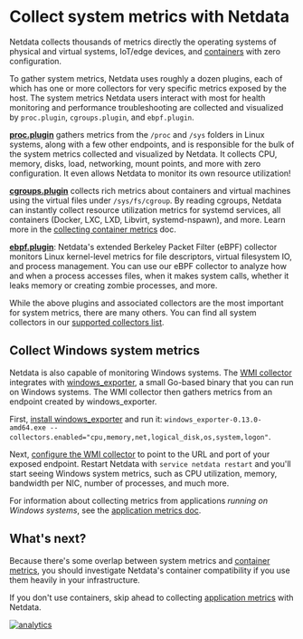 <!--
title: "Collect system metrics with Netdata"
sidebar_label: "System metrics"
description: "Netdata collects thousands of metrics from physical and virtual systems, IoT/edge devices, and containers with zero configuration."
custom_edit_url: https://github.com/netdata/netdata/edit/master/docs/collect/system-metrics.md
-->

# Collect system metrics with Netdata

Netdata collects thousands of metrics directly the operating systems of physical and virtual systems, IoT/edge devices,
and [containers](/docs/collect/container-metrics.md) with zero configuration.

To gather system metrics, Netdata uses roughly a dozen plugins, each of which has one or more collectors for very
specific metrics exposed by the host. The system metrics Netdata users interact with most for health monitoring and
performance troubleshooting are collected and visualized by `proc.plugin`, `cgroups.plugin`, and `ebpf.plugin`.

[**proc.plugin**](/collectors/proc.plugin/README.md) gathers metrics from the `/proc` and `/sys` folders in Linux
systems, along with a few other endpoints, and is responsible for the bulk of the system metrics collected and
visualized by Netdata. It collects CPU, memory, disks, load, networking, mount points, and more with zero configuration.
It even allows Netdata to monitor its own resource utilization!

[**cgroups.plugin**](/collectors/cgroups.plugin/README.md) collects rich metrics about containers and virtual machines
using the virtual files under `/sys/fs/cgroup`. By reading cgroups, Netdata can instantly collect resource utilization
metrics for systemd services, all containers (Docker, LXC, LXD, Libvirt, systemd-nspawn), and more. Learn more in the
[collecting container metrics](/docs/collect/container-metrics.md) doc.

[**ebpf.plugin**](/collectors/ebpf.plugin/README.md): Netdata's extended Berkeley Packet Filter (eBPF) collector
monitors Linux kernel-level metrics for file descriptors, virtual filesystem IO, and process management. You can use our
eBPF collector to analyze how and when a process accesses files, when it makes system calls, whether it leaks memory or
creating zombie processes, and more.

While the above plugins and associated collectors are the most important for system metrics, there are many others. You
can find all system collectors in our [supported collectors list](/collectors/COLLECTORS.md#system-metrics).

## Collect Windows system metrics

Netdata is also capable of monitoring Windows systems. The [WMI
collector](https://learn.netdata.cloud/docs/agent/collectors/go.d.plugin/modules/wmi) integrates with
[windows_exporter](https://github.com/prometheus-community/windows_exporter), a small Go-based binary that you can run
on Windows systems. The WMI collector then gathers metrics from an endpoint created by windows_exporter.

First, [install
windows_exporter](https://learn.netdata.cloud/docs/agent/collectors/go.d.plugin/modules/wmi#configuration) and run it:
`windows_exporter-0.13.0-amd64.exe --collectors.enabled="cpu,memory,net,logical_disk,os,system,logon"`.

Next, [configure the WMI
collector](https://learn.netdata.cloud/docs/agent/collectors/go.d.plugin/modules/wmi#configuration) to point to the URL
and port of your exposed endpoint. Restart Netdata with `service netdata restart` and you'll start seeing Windows system
metrics, such as CPU utilization, memory, bandwidth per NIC, number of processes, and much more.

For information about collecting metrics from applications _running on Windows systems_, see the [application metrics
doc](/docs/collect/application-metrics.md#collect-metrics-from-applications-running-on-windows).

## What's next?

Because there's some overlap between system metrics and [container metrics](/docs/collect/container-metrics.md), you
should investigate Netdata's container compatibility if you use them heavily in your infrastructure.

If you don't use containers, skip ahead to collecting [application metrics](/docs/collect/application-metrics.md) with
Netdata.

[![analytics](https://www.google-analytics.com/collect?v=1&aip=1&t=pageview&_s=1&ds=github&dr=https%3A%2F%2Fgithub.com%2Fnetdata%2Fnetdata&dl=https%3A%2F%2Fmy-netdata.io%2Fgithub%2Fdocs%2Fcollect%2Fsystem-metrics&_u=MAC~&cid=5792dfd7-8dc4-476b-af31-da2fdb9f93d2&tid=UA-64295674-3)](<>)

